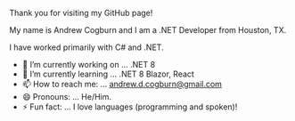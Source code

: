 Thank you for visiting my GitHub page!

My name is Andrew Cogburn and I am a .NET Developer from Houston, TX.

I have worked primarily with C# and .NET.

- 🔭 I’m currently working on ... .NET 8
- 🌱 I’m currently learning ... .NET 8 Blazor, React
- 📫 How to reach me: ... andrew.d.cogburn@gmail.com
- 😄 Pronouns: ... He/Him.
- ⚡ Fun fact: ... I love languages (programming and spoken)!
